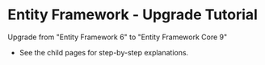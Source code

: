 # Entity Framework - Upgrade Tutorial

Upgrade from "Entity Framework 6" to "Entity Framework Core 9"

- See the child pages for step-by-step explanations.